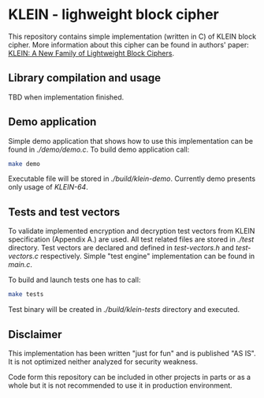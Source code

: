 # KLEIN - lighweight block cipher

This repository contains simple implementation (written in C) of KLEIN block cipher. More information about this cipher can be found in authors' paper: [KLEIN: A New Family of Lightweight Block Ciphers](https://research.utwente.nl/files/5095831/The_KLEIN_Block_Cipher.pdf).

## Library compilation and usage

TBD when implementation finished.

## Demo application

Simple demo application that shows how to use this implementation can be found in *./demo/demo.c*. To build demo application call:

```bash
make demo
```

Executable file will be stored in *./build/klein-demo*. Currently demo presents only usage of *KLEIN-64*.

## Tests and test vectors

To validate implemented encryption and decryption test vectors from KLEIN specification (Appendix A.) are used. All test related files are stored in *./test* directory. Test vectors are declared and defined in *test-vectors.h* and *test-vectors.c* respectively. Simple "test engine" implementation can be found in *main.c*.

To build and launch tests one has to call:

```bash
make tests
```

Test binary will be created in *./build/klein-tests* directory and executed.

## Disclaimer

This implementation has been written "just for fun" and is published "AS IS". It is not optimized neither analyzed for security weakness.

Code form this repository can be included in other projects in parts or as a whole but it is not recommended to use it in production environment.
